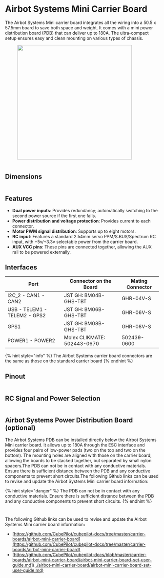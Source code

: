 # Airbot Systems Mini Carrier Board

The Airbot Systems Mini carrier board integrates all the wiring into a 50.5 x 57.5mm board to save both space and weight. It comes with a mini power distribution board (PDB) that can deliver up to 180A. The ultra-compact setup ensures easy and clean mounting on various types of chassis.​

<figure><img src="../../.gitbook/assets/https___files.gitbook.com_v0_b_gitbook-x-prod.appspot.com_o_spaces_2F-LUhw7cdLeWVORgnTA3i_2Fuploads_2F2l1Ow7VWe8Sg7zFgyocs_2Fimage.avif" alt="" width="375"><figcaption></figcaption></figure>

<figure><img src="../../.gitbook/assets/https___files.gitbook.com_v0_b_gitbook-legacy-files_o_assets_2F-LUhw7cdLeWVORgnTA3i_2F-Mhq_IAzrCOz2ixfWsc3_2F-Mhqa9R_VlSMOI41uYCt_2FAirbot_20Mini_20Carrier_20Board.avif" alt=""><figcaption></figcaption></figure>

## Dimensions

<figure><img src="../../.gitbook/assets/https___files.gitbook.com_v0_b_gitbook-legacy-files_o_assets_2F-LUhw7cdLeWVORgnTA3i_2F-MhvLADMbCAWmh9NBc1-_2F-MhvRJj39G7yC6NJr6Bb_2FAirbot_20MCB_20Dimension.avif" alt=""><figcaption></figcaption></figure>

## Features <a href="#features" id="features"></a>

* **Dual power inputs**: Provides redundancy; automatically switching to the second power source if the first one fails.
* **Power distribution and voltage protection**: Provides current to each connector.
* **Motor PWM signal distribution**: Supports up to eight motors.
* **RC input**: Features a standard 2.54mm servo PPM/S.BUS/Spectrum RC input, with +5v/+3.3v selectable power from the carrier board.
* **AUX VCC pins**: These pins are connected together, allowing the AUX rail to be powered externally.

## Interfaces <a href="#interfaces" id="interfaces"></a>

| Port                         | Connector on the Board      | Mating Connector |
| ---------------------------- | --------------------------- | ---------------- |
| I2C\_2 - CAN1 - CAN2         | JST GH: BM04B-GHS-TBT       | GHR-04V-S        |
| USB - TELEM1 - TELEM2 - GPS2 | JST GH: BM06B-GHS-TBT       | GHR-06V-S        |
| GPS1                         | JST GH: BM08B-GHS-TBT       | GHR-08V-S        |
| POWER1 - POWER2              | Molex CLIKMATE: 502443-0670 | 502439-0600      |

{% hint style="info" %}
The Airbot Systems carrier board connectors are the same as those on the standard carrier board
{% endhint %}

## Pinout <a href="#pinout" id="pinout"></a>

<figure><img src="../../.gitbook/assets/https___files.gitbook.com_v0_b_gitbook-legacy-files_o_assets_2F-LUhw7cdLeWVORgnTA3i_2F-MhvLADMbCAWmh9NBc1-_2F-MhvgQ2EeQwpaQQPNC4M_2FAirbot_20MCB_20Detail_20Diagram.avif" alt=""><figcaption></figcaption></figure>

## RC Signal and Power Selection <a href="#rc-signal-and-power-selection" id="rc-signal-and-power-selection"></a>

<figure><img src="../../.gitbook/assets/https___files.gitbook.com_v0_b_gitbook-legacy-files_o_assets_2F-LUhw7cdLeWVORgnTA3i_2F-MhvLADMbCAWmh9NBc1-_2F-MhvgfOo6YGBJCFvdE7Z_2FAirbot_20MCB_20Bottom (1).avif" alt=""><figcaption></figcaption></figure>

## Airbot Systems Power Distribution Board (optional) <a href="#airbot-systems-power-distribution-board-optional" id="airbot-systems-power-distribution-board-optional"></a>

The Airbot Systems PDB can be installed directly below the Airbot Systems Mini carrier board. It allows up to 180A through the ESC interface and provides four pairs of low-power pads (two on the top and two on the bottom). The mounting holes are aligned with those on the carrier board, allowing the boards to be stacked together, but separated by small nylon spacers.The PDB can not be in contact with any conductive materials. Ensure there is sufficient distance between the PDB and any conductive components to prevent short circuits.The following Github links can be used to revise and update the Airbot Systems Mini carrier board information:

{% hint style="danger" %}
The PDB can not be in contact with any conductive materials. Ensure there is sufficient distance between the PDB and any conductive components to prevent short circuits.
{% endhint %}

<figure><img src="../../.gitbook/assets/https___files.gitbook.com_v0_b_gitbook-legacy-files_o_assets_2F-LUhw7cdLeWVORgnTA3i_2F-MhvLADMbCAWmh9NBc1-_2F-MhvgxJOvaPYp5chHIA5_2FAirbot_20MCB_20PDB.avif" alt=""><figcaption></figcaption></figure>

<figure><img src="../../.gitbook/assets/https___files.gitbook.com_v0_b_gitbook-legacy-files_o_assets_2F-LUhw7cdLeWVORgnTA3i_2F-MhvLADMbCAWmh9NBc1-_2F-Mhvh8YbJERxb2EO_PXl_2FAirbot_20MCB_20set_20with_20Cube_20Orange_20-_20Side.avif" alt=""><figcaption></figcaption></figure>

The following Github links can be used to revise and update the Airbot Systems Mini carrier board informatio&#x6E;**:**&#x20;

* [https://github.com/CubePilot/cubepilot-docs/tree/master/carrier-boards/airbot-mini-carrier-board](https://github.com/CubePilot/cubepilot-docs/tree/master/carrier-boards/airbot-mini-carrier-board)
* [https://github.com/CubePilot/cubepilot-docs/blob/master/carrier-boards/airbot-mini-carrier-board/airbot-mini-carrier-board-set-user-guide.md](../airbot-mini-carrier-board/airbot-mini-carrier-board-set-user-guide.md)
